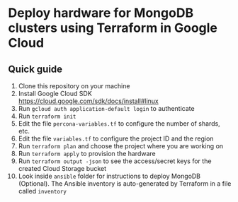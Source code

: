 # Deploy hardware for MongoDB clusters using Terraform in Google Cloud
## Quick guide
1. Clone this repository on your machine
2. Install Google Cloud SDK https://cloud.google.com/sdk/docs/install#linux
3. Run `gcloud auth application-default login` to authenticate
4. Run `terraform init`
5. Edit the file `percona-variables.tf` to configure the number of shards, etc.
6. Edit the file `variables.tf` to configure the project ID and the region
7. Run `terraform plan` and choose the project where you are working on 
8. Run `terraform apply` to provision the hardware
9. Run `terraform output -json` to see the access/secret keys for the created Cloud Storage bucket 
10. Look inside `ansible` folder for instructions to deploy MongoDB (Optional). The Ansible inventory is auto-generated by Terraform in a file called `inventory`

